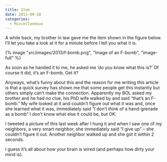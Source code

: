 ```yaml
---
title: Item
date: 2013-09-20
categories: 
  - Miscellaneous
---
```


A while back, my brother in law gave me the item shown in the figure below. I’ll let you take a look at it for a minute before I tell you what it is.

{% image "src/images/2013/f-bomb.png", "Image of an F-bomb", "image-full" %}

As soon as he handed it to me, he asked me ‘do you know what this is?’ Of course it did, it’s an F-bomb. Get it?

Anyways, what’s funny about this and the reason for me writing this article is that a quick survey has shown me that some people get this instantly but others simply can’t make the connection. Apparently my BOL asked my brother and he had no clue, his PhD wife walked by and said “that’s an F-bomb.” My wife looked at it and couldn’t figure out what it was and, once she learned what it was, immediately said “I don’t think of a hand-grenade as a bomb” I don’t know what else it could be, but OK.

I tweeted a picture of this last week after I hung it and when I saw one of my neighbors, a very smart neighbor, she immediately said “I give up” – she couldn’t figure it out. Another neighbor walked up and she got it within 2 seconds.

I guess it’s all about how your brain is wired (and perhaps how dirty your mind is).

